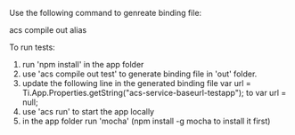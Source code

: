 Use the following command to genreate binding file:

acs compile out alias

To run tests:

1. run 'npm install' in the app folder
2. use 'acs compile out test' to generate binding file in 'out' folder.
3. update the following line in the generated binding file
      var url = Ti.App.Properties.getString("acs-service-baseurl-testapp");
    to
      var url = null;
4. use 'acs run' to start the app locally
5. in the app folder run 'mocha' (npm install -g mocha to install it first)
